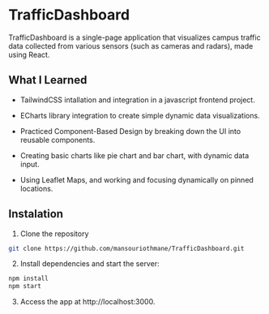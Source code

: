 # TrafficDashboard

TrafficDashboard is a single-page application that visualizes campus traffic data collected from various sensors (such as cameras and radars), made using React.

## What I Learned 

- TailwindCSS intallation and integration in a javascript frontend project.

- ECharts library integration to create simple dynamic data visualizations.
  
- Practiced Component-Based Design by breaking down the UI into reusable components.

- Creating basic charts like pie chart and bar chart, with dynamic data input.

- Using Leaflet Maps, and working and focusing dynamically on pinned locations.

## Instalation

1. Clone the repository
```bash
git clone https://github.com/mansouriothmane/TrafficDashboard.git
```

2. Install dependencies and start the server:
```bash
npm install
npm start
```

3. Access the app at http://localhost:3000.
